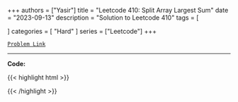 
+++
authors = ["Yasir"]
title = "Leetcode 410: Split Array Largest Sum"
date = "2023-09-13"
description = "Solution to Leetcode 410"
tags = [
    
]
categories = [
    "Hard"
]
series = ["Leetcode"]
+++



[`Problem Link`](https://leetcode.com/problems/split-array-largest-sum/description/)

---

**Code:**

{{< highlight html >}}

{{< /highlight >}}

